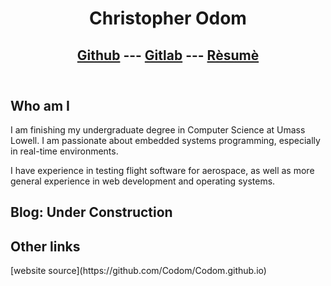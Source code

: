 <!--
    This program is free software: you can redistribute it and/or modify
    it under the terms of the GNU General Public License as published by the Free Software Foundation, either version 3 of the License, or
    (at your option) any later version.

    This program is distributed in the hope that it will be useful,
    but WITHOUT ANY WARRANTY; without even the implied warranty of
    MERCHANTABILITY or FITNESS FOR A PARTICULAR PURPOSE.  See the
    GNU General Public License for more details.

    You should have received a copy of the GNU General Public License
    along with this program.  If not, see <https://www.gnu.org/licenses/>.
-->

<header>

# Christopher Odom

## [Github](https://github.com/Codom) --- [Gitlab](https://gitlab.com/Codom) --- [R&egrave;sum&egrave;](./resume.pdf)

</header>

## Who am I

I am finishing my undergraduate degree in Computer Science
at Umass Lowell. I am passionate about embedded systems
programming, especially in real-time environments.

I have experience in testing flight software for aerospace,
as well as more general experience in web development and
operating systems.

## Blog: Under Construction

## Other links

<footer>
[website source](https://github.com/Codom/Codom.github.io)
</footer>



